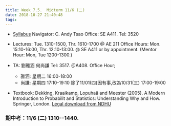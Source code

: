 ```yaml
---
title: Week 7.5.  Midterm 11/6 (二)
date: 2018-10-27 21:40:48
tags:
---
```

* [Syllabus](http://faculty.ndhu.edu.tw/~chtsao/edu/18/i2p/i2p2018.AM__2080AA.pdf)    Navigator: C. Andy Tsao  Office: SE A411.  Tel: 3520
* Lectures: Tue. 1310-1500, Thr. 1610-1700 @ AE 211 Office Hours:  Mon. 15:10-16:00, Thr. 12:10-13:00. @ SE A411 or by appointment. (Mentor Hour: Mon, Tue 1200-1300.)
* TA: 劉雅涵 何尚謙 Tel: 3517. ＠A408. Office Hour;
	- 雅涵: 星期二 16:00-18:00
	- 尚謙: 星期四 17:10-19:10 除了11/01(四)因有事,改為10/31(三) 17:00-19:00

* Textbook:  Dekking, Kraaikamp, Lopuhaä and Meester (2005). A Modern Introduction to Probabilit and Statistics: Understanding Why and How. Springer, London. [Legal download from NDHU](http://134.208.29.176:8080/toread/opac/bibliographic_view?NewBookMode=false&id=766570&q=Modern+Introduction+to+Probability+and+STatistics&start=0&view=CONTENT)


### 期中考：11/6 (二) 1310--1440. 
